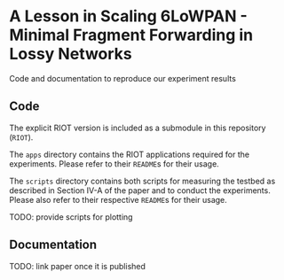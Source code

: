 A Lesson in Scaling 6LoWPAN - Minimal Fragment Forwarding in Lossy Networks
===========================================================================

Code and documentation to reproduce our experiment results

Code
----

The explicit RIOT version is included as a submodule in this repository
(`RIOT`).

The `apps` directory contains the RIOT applications required for the
experiments. Please refer to their `README`s for their usage.

The `scripts` directory contains both scripts for measuring the testbed as
described in Section IV-A of the paper and to conduct the experiments.
Please also refer to their respective `README`s for their usage.

TODO: provide scripts for plotting

Documentation
-------------
TODO: link paper once it is published
